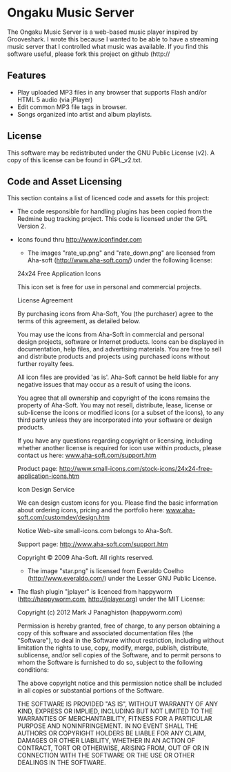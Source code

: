 Ongaku Music Server
===================

The Ongaku Music Server is a web-based music player inspired by Grooveshark.  I wrote this because I wanted to be able
to have a streaming music server that I controlled what music was available.  If you find this software useful, please fork
this project on github (http://

Features
--------

* Play uploaded MP3 files in any browser that supports Flash and/or HTML 5 audio (via jPlayer)
* Edit common MP3 file tags in browser.
* Songs organized into artist and album playlists.

License
-------

This software may be redistributed under the GNU Public License (v2).
A copy of this license can be found in GPL\_v2.txt.

Code and Asset Licensing
------------------------

This section contains a list of licenced code and assets for this project:

* The code responsible for handling plugins has been copied from the Redmine bug tracking
project.  This code is licensed under the GPL Version 2.

* Icons found thru http://www.iconfinder.com

  * The images "rate\_up.png" and "rate\_down.png" are licensed from Aha-soft (http://www.aha-soft.com/) under the following license:

  24x24 Free Application Icons

  This icon set is free for use in personal and commercial projects.

  License Agreement

  By purchasing icons from Aha-Soft, You (the purchaser)
  agree to the terms of this agreement, as detailed below. 

  You may use the icons from Aha-Soft in commercial and
  personal design projects, software or Internet products.
  Icons can be displayed in documentation, help files, and
  advertising materials. You are free to sell and distribute
  products and projects using purchased icons without further
  royalty fees. 

  All icon files are provided 'as is'. Aha-Soft cannot be
  held liable for any negative issues that may occur as a
  result of using the icons. 

  You agree that all ownership and copyright of the icons
  remains the property of Aha-Soft. You may not resell,
  distribute, lease, license or sub-license the icons or
  modified icons (or a subset of the icons), to any third
  party unless they are incorporated into your software or
  design products. 

  If you have any questions regarding copyright or licensing,
  including whether another license is required for icon use
  within products, please contact us here: www.aha-soft.com/support.htm 

  Product page: http://www.small-icons.com/stock-icons/24x24-free-application-icons.htm

  Icon Design Service

  We can design custom icons for you. Please find the basic information
  about ordering icons, pricing and the portfolio here:
  www.aha-soft.com/customdev/design.htm


  Notice
  Web-site small-icons.com belongs to Aha-Soft.

  Support page: http://www.aha-soft.com/support.htm

  Copyright © 2009 Aha-Soft. All rights reserved. 

  * The image "star.png" is licensed from Everaldo Coelho (http://www.everaldo.com/) under the Lesser GNU Public License.

* The flash plugin "jplayer" is licenced from happyworm (http://happyworm.com, http://jplayer.org) under the MIT License:

    Copyright (c) 2012 Mark J Panaghiston (happyworm.com)

    Permission is hereby granted, free of charge, to any person obtaining a copy of this software and associated documentation files (the "Software"), to deal in the Software without restriction, including without limitation the rights to use, copy, modify, merge, publish, distribute, sublicense, and/or sell copies of the Software, and to permit persons to whom the Software is furnished to do so, subject to the following conditions:

    The above copyright notice and this permission notice shall be included in all copies or substantial portions of the Software.

    THE SOFTWARE IS PROVIDED "AS IS", WITHOUT WARRANTY OF ANY KIND, EXPRESS OR IMPLIED, INCLUDING BUT NOT LIMITED TO THE WARRANTIES OF MERCHANTABILITY, FITNESS FOR A PARTICULAR PURPOSE AND NONINFRINGEMENT. IN NO EVENT SHALL THE AUTHORS OR COPYRIGHT HOLDERS BE LIABLE FOR ANY CLAIM, DAMAGES OR OTHER LIABILITY, WHETHER IN AN ACTION OF CONTRACT, TORT OR OTHERWISE, ARISING FROM, OUT OF OR IN CONNECTION WITH THE SOFTWARE OR THE USE OR OTHER DEALINGS IN THE SOFTWARE.

